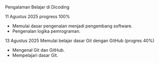 Pengalaman Belajar di Dicoding

11 Agustus 2025 progress 100%
* Memulai dasar pengenalan menjadi pengembang software.
* Pengenalan logika pemrograman.

13 Agustus 2025
Memulai belajar dasar Git dengan GitHub (progres 40%)
* Mengenal Git dan GitHub.
* Mempelajari dasar Git.
